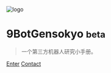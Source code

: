 ![logo](https://avatars.githubusercontent.com/u/101626961?s=400&u=4c99ece48022ec7335063df1b77b8276c63a7ec6&v=4)

# 9BotGensokyo <small>beta</small>

> 一个第三方机器人研究小手册。

[Enter](/README.md)
[Contact](https://t.me/+knSSXYJVnL44NDl)

